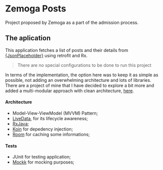 # Zemoga Posts

Project proposed by Zemoga as a part of the admission process.

## The aplication

This application fetches a list of posts and their details from [{JsonPlaceholder}](https://jsonplaceholder.typicode.com/) using retrofit and Rx. 

> There are no special configurations to be done to run this project

In terms of the implementation, the option here was to keep it as simple as possible, not adding an overwhelming architecture and lots of libraries. 
There are a project of mine that I have decided to explore a bit more and added a multi-modular approach with clean architecture, [here](https://github.com/lucashenriqueos/tmdb-app).

#### Architecture
 - Model-View-ViewModel (MVVM) Pattern;
 - [LiveData](https://developer.android.com/topic/libraries/architecture/livedata), for its lifecycle awareness;
 - [RxJava](https://github.com/ReactiveX/RxJava);
 - [Koin](https://insert-koin.io/) for depedency injection;
 - [Room](https://developer.android.com/jetpack/androidx/releases/room) for caching some informations;

#### Tests
  - JUnit for testing application;
  - [Mockk](https://mockk.io/) for mocking purposes;

